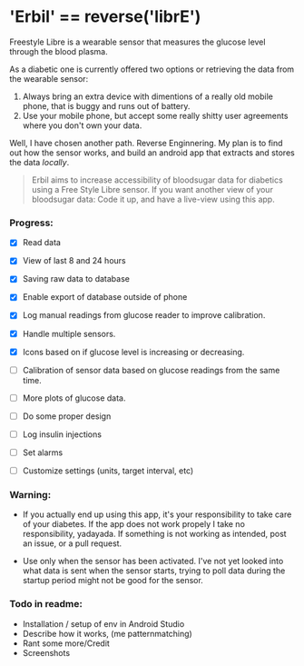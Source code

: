# 'Erbil' == reverse('librE')

Freestyle Libre is a wearable sensor that measures the glucose level through the blood plasma.

As a diabetic one is currently offered two options or retrieving the data from the wearable sensor: 

1. Always bring an extra device with dimentions of a really old mobile phone, that is buggy and runs out of battery. 
2. Use your mobile phone, but accept some really shitty user agreements where you don't own your data.

Well, I have chosen another path. Reverse Enginnering. My plan is to find out how the sensor works, and build an android app that extracts and stores the data _locally_.  

> Erbil aims to increase accessibility of bloodsugar data for diabetics using a Free Style Libre sensor. If you want another view of your bloodsugar data: Code it up, and have a live-view using this app.

### Progress:
- [x] Read data
- [x] View of last 8 and 24 hours
- [x] Saving raw data to database
- [x] Enable export of database outside of phone
- [x] Log manual readings from glucose reader to improve calibration.
- [x] Handle multiple sensors.
- [x] Icons based on if glucose level is increasing or decreasing.
- [ ] Calibration of sensor data based on glucose readings from the same time.
- [ ] More plots of glucose data.
- [ ] Do some proper design
- [ ] Log insulin injections
- [ ] Set alarms
- [ ] Customize settings (units, target interval, etc)


### Warning:
- If you actually end up using this app, it's your responsibility to take care of your diabetes. If the app does not work propely I take no responsibility, yadayada. If something is not working as intended, post an issue, or a pull request.

- Use only when the sensor has been activated. I've not yet looked into what data is sent when the sensor starts, trying to poll data during the startup period might not be good for the sensor.


### Todo in readme:
- Installation / setup of env in Android Studio
- Describe how it works, (me patternmatching)
- Rant some more/Credit
- Screenshots

